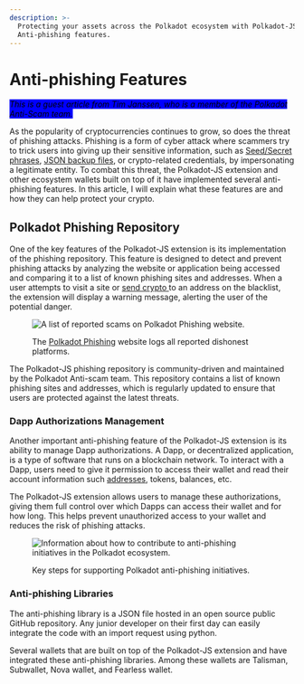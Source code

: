 ```yaml
---
description: >-
  Protecting your assets across the Polkadot ecosystem with Polkadot-JS
  Anti-phishing features.
---
```


# Anti-phishing Features

_<mark style="background-color:blue;">This is a guest article from Tim Janssen, who is a member of the Polkadot Anti-Scam team.</mark>_



As the popularity of cryptocurrencies continues to grow, so does the threat of phishing attacks. Phishing is a form of cyber attack where scammers try to trick users into giving up their sensitive information, such as [Seed/Secret phrases](seed-secret-phrases.md), [JSON backup files](json-backups.md), or crypto-related credentials, by impersonating a legitimate entity. To combat this threat, the Polkadot-JS extension and other ecosystem wallets built on top of it have implemented several anti-phishing features. In this article, I will explain what these features are and how they can help protect your crypto.



## Polkadot Phishing Repository&#x20;

One of the key features of the Polkadot-JS extension is its implementation of the phishing repository. This feature is designed to detect and prevent phishing attacks by analyzing the website or application being accessed and comparing it to a list of known phishing sites and addresses. When a user attempts to visit a site or [send crypto ](../1.acquisition/)to an address on the blacklist, the extension will display a warning message, alerting the user of the potential danger.

<figure><img src="../../.gitbook/assets/S_APPolkadotPhishing.JPG" alt="A list of reported scams on Polkadot Phishing website."><figcaption><p>The <a href="https://polkadot.js.org/phishing/">Polkadot Phishing</a> website logs all reported dishonest platforms.</p></figcaption></figure>

The Polkadot-JS phishing repository is community-driven and maintained by the Polkadot Anti-scam team. This repository contains a list of known phishing sites and addresses, which is regularly updated to ensure that users are protected against the latest threats.



### Dapp Authorizations Management

Another important anti-phishing feature of the Polkadot-JS extension is its ability to manage Dapp authorizations. A Dapp, or decentralized application, is a type of software that runs on a blockchain network. To interact with a Dapp, users need to give it permission to access their wallet and read their account information such [addresses](../1.acquisition/address-formats.md), tokens, balances, etc.&#x20;

The Polkadot-JS extension allows users to manage these authorizations, giving them full control over which Dapps can access their wallet and for how long. This helps prevent unauthorized access to your wallet and reduces the risk of phishing attacks.

<figure><img src="../../.gitbook/assets/S_APContributing.JPG" alt="Information about how to contribute to anti-phishing initiatives in the Polkadot ecosystem."><figcaption><p>Key steps for supporting Polkadot anti-phishing initiatives.</p></figcaption></figure>

### Anti-phishing Libraries

The anti-phishing library is a JSON file hosted in an open source public GitHub repository. Any junior developer on their first day can easily integrate the code with an import request using python.&#x20;

Several wallets that are built on top of the Polkadot-JS extension and have integrated these anti-phishing libraries. Among these wallets are Talisman, Subwallet, Nova wallet, and Fearless wallet.&#x20;

